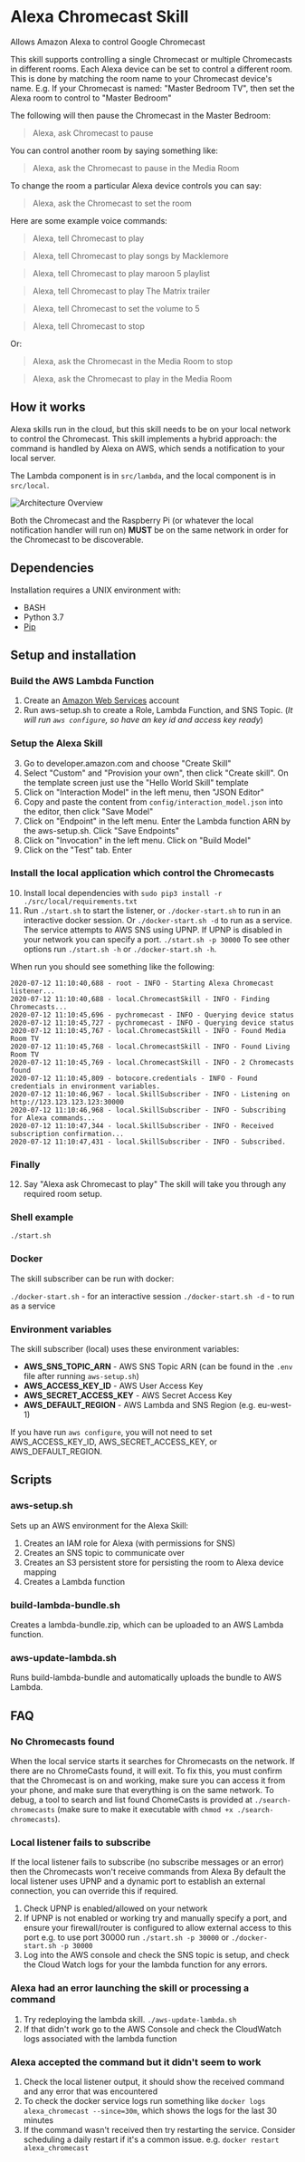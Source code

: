 # Alexa Chromecast Skill

Allows Amazon Alexa to control Google Chromecast

This skill supports controlling a single Chromecast or multiple Chromecasts in different rooms.
Each Alexa device can be set to control a different room. This is done by matching the room name to your Chromecast device's name.
E.g. If your Chromecast is named: "Master Bedroom TV", then set the Alexa room to control to "Master Bedroom"

The following will then pause the Chromecast in the Master Bedroom: 
> Alexa, ask Chromecast to pause

You can control another room by saying something like:
> Alexa, ask the Chromecast to pause in the Media Room

To change the room a particular Alexa device controls you can say:
> Alexa, ask the Chromecast to set the room

Here are some example voice commands:

> Alexa, tell Chromecast to play

> Alexa, tell Chromecast to play songs by Macklemore

> Alexa, tell Chromecast to play maroon 5 playlist

> Alexa, tell Chromecast to play The Matrix trailer

> Alexa, tell Chromecast to set the volume to 5

> Alexa, tell Chromecast to stop

Or:

> Alexa, ask the Chromecast in the Media Room to stop

> Alexa, ask the Chromecast to play in the Media Room

## How it works

Alexa skills run in the cloud, but this skill needs to be on your local network to control the Chromecast.
This skill implements a hybrid approach: the command is handled by Alexa on AWS, which sends a notification to your local server.

The Lambda component is in `src/lambda`, and the local component is in `src/local`.

![Architecture Overview](docs/diagram.jpg "Architecture Overview")

Both the Chromecast and the Raspberry Pi (or whatever the local notification handler will run on) **MUST** be on the same network in order for the Chromecast to be discoverable.

## Dependencies

Installation requires a UNIX environment with:

- BASH
- Python 3.7
- [Pip](https://pip.pypa.io/en/stable/installing/)

## Setup and installation

### Build the AWS Lambda Function
1. Create an [Amazon Web Services](http://aws.amazon.com/) account
2. Run aws-setup.sh to create a Role, Lambda Function, and SNS Topic. (*It will run `aws configure`, so have an key id and access key ready*)
### Setup the Alexa Skill
3. Go to developer.amazon.com and choose "Create Skill"
4. Select "Custom" and "Provision your own", then click "Create skill". On the template screen just use the "Hello World Skill" template
5. Click on "Interaction Model" in the left menu, then "JSON Editor"
6. Copy and paste the content from `config/interaction_model.json` into the editor, then click "Save Model"
7. Click on "Endpoint" in the left menu. Enter the Lambda function ARN by the aws-setup.sh. Click "Save Endpoints"
8. Click on "Invocation" in the left menu. Click on "Build Model"
9. Click on the "Test" tab. Enter 
### Install the local application which control the Chromecasts
10. Install local dependencies with `sudo pip3 install -r ./src/local/requirements.txt`
11. Run `./start.sh` to start the listener, or `./docker-start.sh` to run in an interactive docker session. Or `./docker-start.sh -d` to run as a service.
The service attempts to AWS SNS using UPNP. If UPNP is disabled in your network you can specify a port. `./start.sh -p 30000`
To see other options run `./start.sh -h` or `./docker-start.sh -h`.

When run you should see something like the following:
```
2020-07-12 11:10:40,688 - root - INFO - Starting Alexa Chromecast listener...
2020-07-12 11:10:40,688 - local.ChromecastSkill - INFO - Finding Chromecasts...
2020-07-12 11:10:45,696 - pychromecast - INFO - Querying device status
2020-07-12 11:10:45,727 - pychromecast - INFO - Querying device status
2020-07-12 11:10:45,767 - local.ChromecastSkill - INFO - Found Media Room TV
2020-07-12 11:10:45,768 - local.ChromecastSkill - INFO - Found Living Room TV
2020-07-12 11:10:45,769 - local.ChromecastSkill - INFO - 2 Chromecasts found
2020-07-12 11:10:45,809 - botocore.credentials - INFO - Found credentials in environment variables.
2020-07-12 11:10:46,967 - local.SkillSubscriber - INFO - Listening on http://123.123.123.123:30000
2020-07-12 11:10:46,968 - local.SkillSubscriber - INFO - Subscribing for Alexa commands...
2020-07-12 11:10:47,344 - local.SkillSubscriber - INFO - Received subscription confirmation...
2020-07-12 11:10:47,431 - local.SkillSubscriber - INFO - Subscribed.
```
### Finally
12. Say "Alexa ask Chromecast to play"
The skill will take you through any required room setup.

### Shell example

  `./start.sh`

### Docker

The skill subscriber can be run with docker:

`./docker-start.sh` - for an interactive session
`./docker-start.sh -d` - to run as a service

### Environment variables

The skill subscriber (local) uses these environment variables:

- **AWS_SNS_TOPIC_ARN** - AWS SNS Topic ARN (can be found in the `.env` file after running `aws-setup.sh`)
- **AWS_ACCESS_KEY_ID** - AWS User Access Key
- **AWS_SECRET_ACCESS_KEY** - AWS Secret Access Key
- **AWS_DEFAULT_REGION** - AWS Lambda and SNS Region (e.g. eu-west-1)

If you have run `aws configure`, you will not need to set AWS_ACCESS_KEY_ID, AWS_SECRET_ACCESS_KEY, or AWS_DEFAULT_REGION.

## Scripts

### aws-setup.sh

Sets up an AWS environment for the Alexa Skill:

1. Creates an IAM role for Alexa (with permissions for SNS)
2. Creates an SNS topic to communicate over
3. Creates an S3 persistent store for persisting the room to Alexa device mapping 
4. Creates a Lambda function

### build-lambda-bundle.sh

Creates a lambda-bundle.zip, which can be uploaded to an AWS Lambda function.

### aws-update-lambda.sh

Runs build-lambda-bundle and automatically uploads the bundle to AWS Lambda.


## FAQ

### No Chromecasts found
When the local service starts it searches for Chromecasts on the network. If there are no ChromeCasts found, it will exit.
To fix this, you must confirm that the Chromecast is on and working, make sure you can access it from your phone, and make sure that everything is on the same network.
To debug, a tool to search and list found ChomeCasts is provided at `./search-chromecasts` (make sure to make it executable with `chmod +x ./search-chromecasts`).

### Local listener fails to subscribe
If the local listener fails to subscribe (no subscribe messages or an error) then the Chromecasts won't receive commands from Alexa
By default the local listener uses UPNP and a dynamic port to establish an external connection, you can override this if required.
1. Check UPNP is enabled/allowed on your network
2. If UPNP is not enabled or working try and manually specify a port, and ensure your firewall/router is configured to allow external access to this port
e.g. to use port 30000 run `./start.sh -p 30000` or `./docker-start.sh -p 30000`
3. Log into the AWS console and check the SNS topic is setup, and check the Cloud Watch logs for your the lambda function for any errors.

### Alexa had an error launching the skill or processing a command
1. Try redeploying the lambda skill. `./aws-update-lambda.sh`
2. If that didn't work go to the AWS Console and check the CloudWatch logs associated with the lambda function

### Alexa accepted the command but it didn't seem to work
1. Check the local listener output, it should show the received command and any error that was encountered
2. To check the docker service logs run something like `docker logs alexa_chromecast --since=30m`, which shows the logs for the last 30 minutes
3. If the command wasn't received then try restarting the service. Consider scheduling a daily restart if it's a common issue.
e.g.
`docker restart alexa_chromecast`
